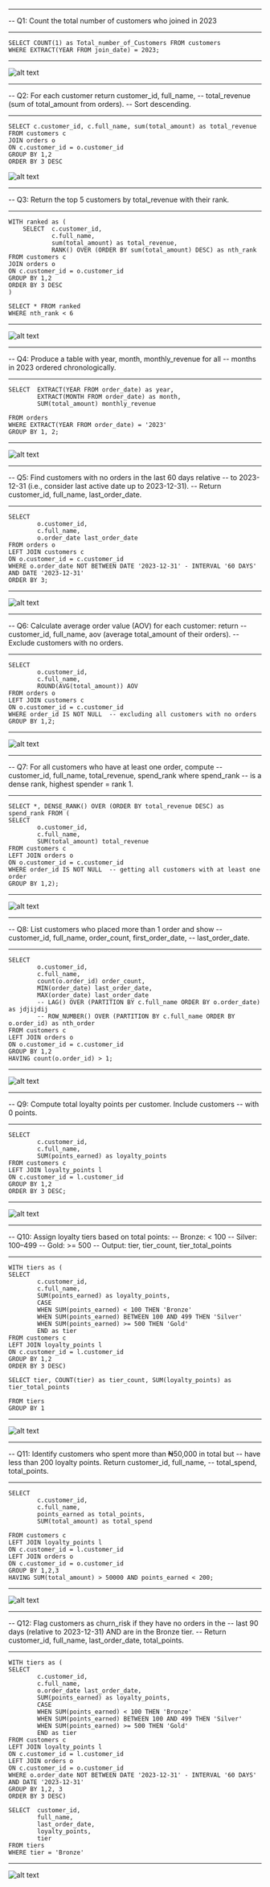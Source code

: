
-- ----------------------------------------------------------
-- Q1: Count the total number of customers who joined in 2023
-- ----------------------------------------------------------

```
SELECT COUNT(1) as Total_number_of_Customers FROM customers 
WHERE EXTRACT(YEAR FROM join_date) = 2023;
```

-- ----------------------------------------------------------

![alt text](image.png)

-- ----------------------------------------------------------
-- Q2: For each customer return customer_id, full_name, 
-- total_revenue (sum of total_amount from orders). 
-- Sort descending.
-- ----------------------------------------------------------

```
SELECT c.customer_id, c.full_name, sum(total_amount) as total_revenue
FROM customers c
JOIN orders o
ON c.customer_id = o.customer_id
GROUP BY 1,2
ORDER BY 3 DESC
```

![alt text](<Screenshot 2025-10-22 202631.png>)

-- ----------------------------------------------------------------
-- Q3: Return the top 5 customers by total_revenue with their rank.
-- ----------------------------------------------------------------
```
WITH ranked as ( 
	SELECT 	c.customer_id, 
			c.full_name, 
			sum(total_amount) as total_revenue,
			RANK() OVER (ORDER BY sum(total_amount) DESC) as nth_rank
FROM customers c
JOIN orders o
ON c.customer_id = o.customer_id
GROUP BY 1,2
ORDER BY 3 DESC
)

SELECT * FROM ranked
WHERE nth_rank < 6
```
-- ----------------------------------------------------------------

![alt text](<Screenshot 2025-10-22 203003.png>)

-- ----------------------------------------------------------------
-- Q4: Produce a table with year, month, monthly_revenue for all 
-- months in 2023 ordered chronologically.
-- ----------------------------------------------------------------

```
SELECT 	EXTRACT(YEAR FROM order_date) as year, 
		EXTRACT(MONTH FROM order_date) as month, 
		SUM(total_amount) monthly_revenue
			   
FROM orders
WHERE EXTRACT(YEAR FROM order_date) = '2023'
GROUP BY 1, 2;
```
-- ----------------------------------------------------------------
![alt text](<Screenshot 2025-10-22 203551.png>)

-- ----------------------------------------------------------------
-- Q5: Find customers with no orders in the last 60 days relative 
-- to 2023-12-31 (i.e., consider last active date up to 2023-12-31). 
-- Return customer_id, full_name, last_order_date.
-- ----------------------------------------------------------------
```
SELECT 
		o.customer_id, 
		c.full_name, 
		o.order_date last_order_date 
FROM orders o
LEFT JOIN customers c
ON o.customer_id = c.customer_id
WHERE o.order_date NOT BETWEEN DATE '2023-12-31' - INTERVAL '60 DAYS' 
AND DATE '2023-12-31'
ORDER BY 3;
```
-- ----------------------------------------------------------------
![alt text](<Screenshot 2025-10-22 203708.png>)

-- ----------------------------------------------------------------
-- Q6: Calculate average order value (AOV) for each customer: return
-- customer_id, full_name, aov (average total_amount of their orders).
-- Exclude customers with no orders.
-- ----------------------------------------------------------------
```
SELECT     
		o.customer_id, 
		c.full_name, 
		ROUND(AVG(total_amount)) AOV
FROM orders o
LEFT JOIN customers c
ON o.customer_id = c.customer_id
WHERE order_id IS NOT NULL  -- excluding all customers with no orders
GROUP BY 1,2;

```

-- ----------------------------------------------------------------
![alt text](<Screenshot 2025-10-22 203830.png>)

-- ----------------------------------------------------------------
-- Q7: For all customers who have at least one order, compute 
-- customer_id, full_name, total_revenue, spend_rank where spend_rank 
-- is a dense rank, highest spender = rank 1.
-- ----------------------------------------------------------------

```
SELECT *, DENSE_RANK() OVER (ORDER BY total_revenue DESC) as spend_rank FROM (
SELECT 
		o.customer_id, 
		c.full_name, 
		SUM(total_amount) total_revenue
FROM customers c
LEFT JOIN orders o
ON o.customer_id = c.customer_id
WHERE order_id IS NOT NULL  -- getting all customers with at least one order
GROUP BY 1,2);
```
-- ----------------------------------------------------------------
![alt text](<Screenshot 2025-10-22 203953.png>)

-- ----------------------------------------------------------------
-- Q8: List customers who placed more than 1 order and show 
-- customer_id, full_name, order_count, first_order_date, 
-- last_order_date.
-- ----------------------------------------------------------------

```
SELECT 
		o.customer_id, 
		c.full_name, 
		count(o.order_id) order_count,
		MIN(order_date) last_order_date,
		MAX(order_date) last_order_date
		-- LAG() OVER (PARTITION BY c.full_name ORDER BY o.order_date) as jdjijdij
		-- ROW_NUMBER() OVER (PARTITION BY c.full_name ORDER BY o.order_id) as nth_order
FROM customers c
LEFT JOIN orders o
ON o.customer_id = c.customer_id
GROUP BY 1,2
HAVING count(o.order_id) > 1;
```
-- ----------------------------------------------------------------
![alt text](<Screenshot 2025-10-22 204051.png>)

-- ----------------------------------------------------------------
-- Q9: Compute total loyalty points per customer. Include customers
-- with 0 points.
-- ----------------------------------------------------------------
```
SELECT 
		c.customer_id, 
		c.full_name,
		SUM(points_earned) as loyalty_points
FROM customers c
LEFT JOIN loyalty_points l
ON c.customer_id = l.customer_id
GROUP BY 1,2
ORDER BY 3 DESC;
```
-- ----------------------------------------------------------------
![alt text](<Screenshot 2025-10-22 204130.png>)


-- ----------------------------------------------------------------
-- Q10: Assign loyalty tiers based on total points:
-- Bronze: < 100
-- Silver: 100–499
-- Gold: >= 500
-- Output: tier, tier_count, tier_total_points
-- ----------------------------------------------------------------

```
WITH tiers as (
SELECT 
		c.customer_id, 
		c.full_name,
		SUM(points_earned) as loyalty_points,
		CASE
		WHEN SUM(points_earned) < 100 THEN 'Bronze'
		WHEN SUM(points_earned) BETWEEN 100 AND 499 THEN 'Silver'
		WHEN SUM(points_earned) >= 500 THEN 'Gold'
		END as tier
FROM customers c
LEFT JOIN loyalty_points l
ON c.customer_id = l.customer_id
GROUP BY 1,2
ORDER BY 3 DESC)

SELECT tier, COUNT(tier) as tier_count, SUM(loyalty_points) as tier_total_points

FROM tiers
GROUP BY 1
```
-- ----------------------------------------------------------------
![alt text](<Screenshot 2025-10-22 204317.png>)


-- ----------------------------------------------------------------
-- Q11: Identify customers who spent more than ₦50,000 in total but 
-- have less than 200 loyalty points. Return customer_id, full_name, 
-- total_spend, total_points.
-- ----------------------------------------------------------------
```
SELECT 
		c.customer_id, 
		c.full_name,
		points_earned as total_points,
		SUM(total_amount) as total_spend
		
FROM customers c
LEFT JOIN loyalty_points l
ON c.customer_id = l.customer_id
LEFT JOIN orders o
ON c.customer_id = o.customer_id
GROUP BY 1,2,3 
HAVING SUM(total_amount) > 50000 AND points_earned < 200;
```
-- ----------------------------------------------------------------
![alt text](<Screenshot 2025-10-22 204419.png>)


-- ----------------------------------------------------------------
-- Q12: Flag customers as churn_risk if they have no orders in the 
-- last 90 days (relative to 2023-12-31) AND are in the Bronze tier.
-- Return customer_id, full_name, last_order_date, total_points.
-- ----------------------------------------------------------------

```
WITH tiers as (
SELECT 
		c.customer_id, 
		c.full_name,
		o.order_date last_order_date,
		SUM(points_earned) as loyalty_points,
		CASE
		WHEN SUM(points_earned) < 100 THEN 'Bronze'
		WHEN SUM(points_earned) BETWEEN 100 AND 499 THEN 'Silver'
		WHEN SUM(points_earned) >= 500 THEN 'Gold'
		END as tier
FROM customers c
LEFT JOIN loyalty_points l
ON c.customer_id = l.customer_id
LEFT JOIN orders o
ON c.customer_id = o.customer_id
WHERE o.order_date NOT BETWEEN DATE '2023-12-31' - INTERVAL '60 DAYS' 
AND DATE '2023-12-31'
GROUP BY 1,2, 3
ORDER BY 3 DESC)

SELECT 	customer_id, 
		full_name,
		last_order_date,
		loyalty_points,
		tier
FROM tiers
WHERE tier = 'Bronze'
```
-- ----------------------------------------------------------------
![alt text](<Screenshot 2025-10-22 204511.png>)  
